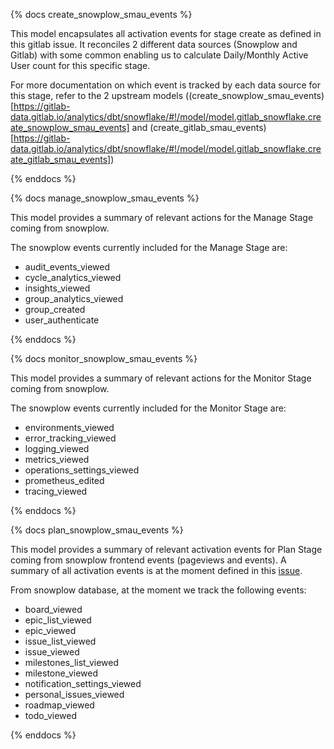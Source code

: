 {% docs create_snowplow_smau_events %}

This model encapsulates all activation events for stage create as defined in this gitlab issue. It reconciles 2 different data sources (Snowplow and Gitlab) with some common enabling us to calculate Daily/Monthly Active User count for this specific stage.

For more documentation on which event is tracked by each data source for this stage, refer to the 2 upstream models ((create_snowplow_smau_events)[https://gitlab-data.gitlab.io/analytics/dbt/snowflake/#!/model/model.gitlab_snowflake.create_snowplow_smau_events] and (create_gitlab_smau_events)[https://gitlab-data.gitlab.io/analytics/dbt/snowflake/#!/model/model.gitlab_snowflake.create_gitlab_smau_events])

{% enddocs %}


{% docs manage_snowplow_smau_events %}

This model provides a summary of relevant actions for the Manage Stage coming from snowplow.

The snowplow events currently included for the Manage Stage are:
* audit_events_viewed
* cycle_analytics_viewed
* insights_viewed
* group_analytics_viewed
* group_created
* user_authenticate

{% enddocs %}


{% docs monitor_snowplow_smau_events %}

This model provides a summary of relevant actions for the Monitor Stage coming from snowplow.

The snowplow events currently included for the Monitor Stage are:
* environments_viewed
* error_tracking_viewed
* logging_viewed
* metrics_viewed
* operations_settings_viewed
* prometheus_edited
* tracing_viewed

{% enddocs %}


{% docs plan_snowplow_smau_events %}

This model provides a summary of relevant activation events for Plan Stage coming from snowplow frontend events (pageviews and events). A summary of all activation events is at the moment defined in this [issue](https://gitlab.com/gitlab-org/telemetry/issues/48).

From snowplow database, at the moment we track the following events:

* board_viewed
* epic_list_viewed
* epic_viewed
* issue_list_viewed
* issue_viewed
* milestones_list_viewed
* milestone_viewed
* notification_settings_viewed
* personal_issues_viewed
* roadmap_viewed
* todo_viewed

{% enddocs %}
